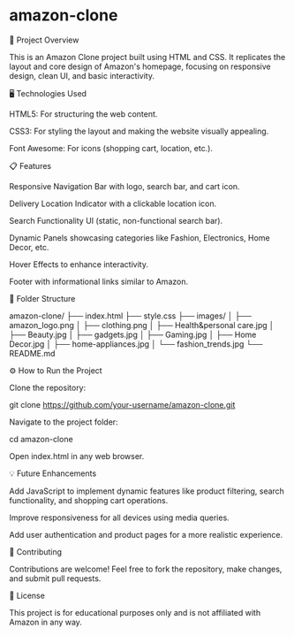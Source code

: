 # amazon-clone
🚀 Project Overview

This is an Amazon Clone project built using HTML and CSS. It replicates the layout and core design of Amazon's homepage, focusing on responsive design, clean UI, and basic interactivity.

🖥️ Technologies Used

HTML5: For structuring the web content.

CSS3: For styling the layout and making the website visually appealing.

Font Awesome: For icons (shopping cart, location, etc.).

📋 Features

Responsive Navigation Bar with logo, search bar, and cart icon.

Delivery Location Indicator with a clickable location icon.

Search Functionality UI (static, non-functional search bar).

Dynamic Panels showcasing categories like Fashion, Electronics, Home Decor, etc.

Hover Effects to enhance interactivity.

Footer with informational links similar to Amazon.

📂 Folder Structure

amazon-clone/
├── index.html
├── style.css
├── images/
│   ├── amazon_logo.png
│   ├── clothing.png
│   ├── Health&personal care.jpg
│   ├── Beauty.jpg
│   ├── gadgets.jpg
│   ├── Gaming.jpg
│   ├── Home Decor.jpg
│   ├── home-appliances.jpg
│   └── fashion_trends.jpg
└── README.md

⚙️ How to Run the Project

Clone the repository:

git clone https://github.com/your-username/amazon-clone.git

Navigate to the project folder:

cd amazon-clone

Open index.html in any web browser.

💡 Future Enhancements

Add JavaScript to implement dynamic features like product filtering, search functionality, and shopping cart operations.

Improve responsiveness for all devices using media queries.

Add user authentication and product pages for a more realistic experience.

🤝 Contributing

Contributions are welcome! Feel free to fork the repository, make changes, and submit pull requests.

📄 License

This project is for educational purposes only and is not affiliated with Amazon in any way.
